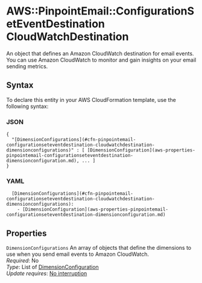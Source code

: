 # AWS::PinpointEmail::ConfigurationSetEventDestination CloudWatchDestination<a name="aws-properties-pinpointemail-configurationseteventdestination-cloudwatchdestination"></a>

An object that defines an Amazon CloudWatch destination for email events\. You can use Amazon CloudWatch to monitor and gain insights on your email sending metrics\.

## Syntax<a name="aws-properties-pinpointemail-configurationseteventdestination-cloudwatchdestination-syntax"></a>

To declare this entity in your AWS CloudFormation template, use the following syntax:

### JSON<a name="aws-properties-pinpointemail-configurationseteventdestination-cloudwatchdestination-syntax.json"></a>

```
{
  "[DimensionConfigurations](#cfn-pinpointemail-configurationseteventdestination-cloudwatchdestination-dimensionconfigurations)" : [ [DimensionConfiguration](aws-properties-pinpointemail-configurationseteventdestination-dimensionconfiguration.md), ... ]
}
```

### YAML<a name="aws-properties-pinpointemail-configurationseteventdestination-cloudwatchdestination-syntax.yaml"></a>

```
  [DimensionConfigurations](#cfn-pinpointemail-configurationseteventdestination-cloudwatchdestination-dimensionconfigurations): 
    - [DimensionConfiguration](aws-properties-pinpointemail-configurationseteventdestination-dimensionconfiguration.md)
```

## Properties<a name="aws-properties-pinpointemail-configurationseteventdestination-cloudwatchdestination-properties"></a>

`DimensionConfigurations`  <a name="cfn-pinpointemail-configurationseteventdestination-cloudwatchdestination-dimensionconfigurations"></a>
An array of objects that define the dimensions to use when you send email events to Amazon CloudWatch\.  
*Required*: No  
*Type*: List of [DimensionConfiguration](aws-properties-pinpointemail-configurationseteventdestination-dimensionconfiguration.md)  
*Update requires*: [No interruption](https://docs.aws.amazon.com/AWSCloudFormation/latest/UserGuide/using-cfn-updating-stacks-update-behaviors.html#update-no-interrupt)